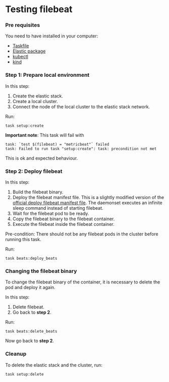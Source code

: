 # Testing filebeat


### Pre requisites

You need to have installed in your computer:
- [Taskfile](https://taskfile.dev/installation/)
- [Elastic package](https://github.com/elastic/elastic-package)
- [kubectl](https://kubernetes.io/docs/tasks/tools/)
- [kind](https://kind.sigs.k8s.io/docs/user/quick-start/#installation)


### Step 1: Prepare local environment

In this step:
1. Create the elastic stack.
2. Create a local cluster.
3. Connect the node of the local cluster to the elastic stack network.

Run:
```shell
task setup:create
```

**Important note**: This task will fail with
```shell
task: `test $(filebeat) = "metricbeat"` failed
task: Failed to run task "setup:create": task: precondition not met
```
This is ok and expected behaviour.

### Step 2: Deploy filebeat

In this step:
1. Build the filebeat binary.
2. Deploy the filebeat manifest file. This is a slightly modified version of the [official deploy filebeat manifest file](https://github.com/elastic/beats/blob/main/deploy/kubernetes/filebeat-kubernetes.yaml).
   The daemonset executes an infinite sleep command instead of starting filebeat.
3. Wait for the filebeat pod to be ready.
4. Copy the filebeat binary to the filebeat container.
5. Execute the filebeat inside the filebeat container.

Pre-condition: There should not be any filebeat pods in the cluster before running this task.

Run:
```shell
task beats:deploy_beats
```


### Changing the filebeat binary

To change the filebeat binary of the container, it is necessary to delete the pod and deploy it again.

In this step:
1. Delete filebeat.
2. Go back to **step 2**.

Run:
```shell
task beats:delete_beats
```

Now go back to **step 2**.


### Cleanup

To delete the elastic stack and the cluster, run:

```shell
task setup:delete
```
